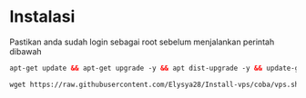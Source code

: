 # Instalasi
Pastikan anda sudah login sebagai root sebelum menjalankan perintah dibawah
  ```html
 apt-get update && apt-get upgrade -y && apt dist-upgrade -y && update-grub && reboot
 ```
 ```html
 wget https://raw.githubusercontent.com/Elysya28/Install-vps/coba/vps.sh && chmod +x vps.sh && ./vps.sh
 ```

